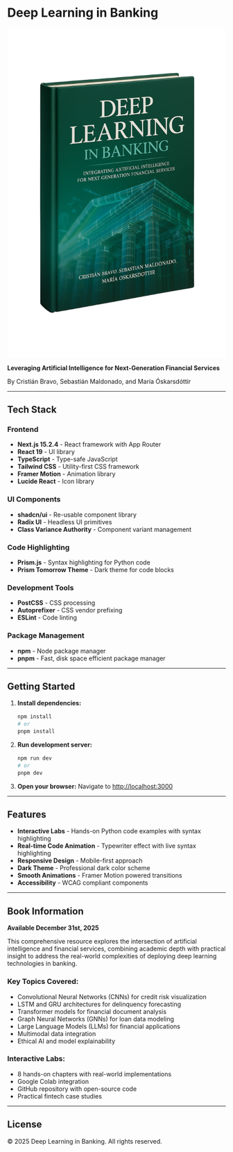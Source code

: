 # Deep Learning in Banking

![Book Cover](public/book.png)

**Leveraging Artificial Intelligence for Next-Generation Financial Services**

By Cristián Bravo, Sebastián Maldonado, and María Óskarsdóttir

---

## Tech Stack

### Frontend
- **Next.js 15.2.4** - React framework with App Router
- **React 19** - UI library
- **TypeScript** - Type-safe JavaScript
- **Tailwind CSS** - Utility-first CSS framework
- **Framer Motion** - Animation library
- **Lucide React** - Icon library

### UI Components
- **shadcn/ui** - Re-usable component library
- **Radix UI** - Headless UI primitives
- **Class Variance Authority** - Component variant management

### Code Highlighting
- **Prism.js** - Syntax highlighting for Python code
- **Prism Tomorrow Theme** - Dark theme for code blocks

### Development Tools
- **PostCSS** - CSS processing
- **Autoprefixer** - CSS vendor prefixing
- **ESLint** - Code linting

### Package Management
- **npm** - Node package manager
- **pnpm** - Fast, disk space efficient package manager

---

## Getting Started

1. **Install dependencies:**
   ```bash
   npm install
   # or
   pnpm install
   ```

2. **Run development server:**
   ```bash
   npm run dev
   # or
   pnpm dev
   ```

3. **Open your browser:**
   Navigate to [http://localhost:3000](http://localhost:3000)

---

## Features

- **Interactive Labs** - Hands-on Python code examples with syntax highlighting
- **Real-time Code Animation** - Typewriter effect with live syntax highlighting
- **Responsive Design** - Mobile-first approach
- **Dark Theme** - Professional dark color scheme
- **Smooth Animations** - Framer Motion powered transitions
- **Accessibility** - WCAG compliant components

---

## Book Information

**Available December 31st, 2025**

This comprehensive resource explores the intersection of artificial intelligence and financial services, combining academic depth with practical insight to address the real-world complexities of deploying deep learning technologies in banking.

### Key Topics Covered:
- Convolutional Neural Networks (CNNs) for credit risk visualization
- LSTM and GRU architectures for delinquency forecasting
- Transformer models for financial document analysis
- Graph Neural Networks (GNNs) for loan data modeling
- Large Language Models (LLMs) for financial applications
- Multimodal data integration
- Ethical AI and model explainability

### Interactive Labs:
- 8 hands-on chapters with real-world implementations
- Google Colab integration
- GitHub repository with open-source code
- Practical fintech case studies

---

## License

© 2025 Deep Learning in Banking. All rights reserved. 